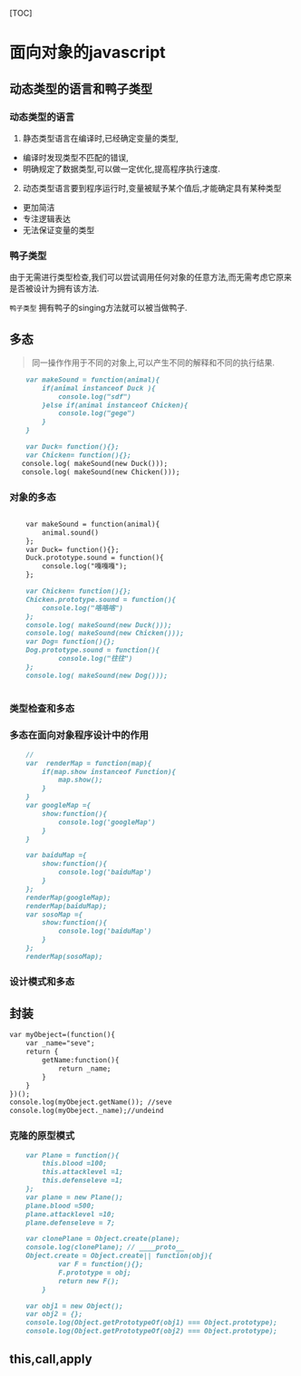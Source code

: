 [TOC]
# 面向对象的javascript
## 动态类型的语言和鸭子类型
### 动态类型的语言
1. 静态类型语言在编译时,已经确定变量的类型,
* 编译时发现类型不匹配的错误,
* 明确规定了数据类型,可以做一定优化,提高程序执行速度.
2. 动态类型语言要到程序运行时,变量被赋予某个值后,才能确定具有某种类型
* 更加简洁
* 专注逻辑表达
* 无法保证变量的类型
### 鸭子类型
由于无需进行类型检查,我们可以尝试调用任何对象的任意方法,而无需考虑它原来是否被设计为拥有该方法.

`鸭子类型` 拥有鸭子的singing方法就可以被当做鸭子.

## 多态

>同一操作作用于不同的对象上,可以产生不同的解释和不同的执行结果.
```markdown
    var makeSound = function(animal){
        if(animal instanceof Duck ){
            console.log("sdf")
        }else if(animal instanceof Chicken){
            console.log("gege")
        }
    }

    var Duck= function(){};
    var Chicken= function(){};
   console.log( makeSound(new Duck()));
   console.log( makeSound(new Chicken()));

```

### 对象的多态
```markdown

    var makeSound = function(animal){
        animal.sound()
    };
    var Duck= function(){};
    Duck.prototype.sound = function(){
        console.log("嘎嘎嘎");
    };

    var Chicken= function(){};
    Chicken.prototype.sound = function(){
        console.log("咯咯咯")
    };
    console.log( makeSound(new Duck()));
    console.log( makeSound(new Chicken()));
    var Dog= function(){};
    Dog.prototype.sound = function(){
            console.log("往往")
    };
    console.log( makeSound(new Dog()));
    
```

### 类型检查和多态
### 多态在面向对象程序设计中的作用
```markdown
    //
    var  renderMap = function(map){
        if(map.show instanceof Function){
            map.show();
        }
    }
    var googleMap ={
        show:function(){
            console.log('googleMap')
        }
    }

    var baiduMap ={
        show:function(){
            console.log('baiduMap')
        }
    };
    renderMap(googleMap);
    renderMap(baiduMap);
    var sosoMap ={
        show:function(){
            console.log('baiduMap')
        }
    };
    renderMap(sosoMap);
```

### 设计模式和多态
## 封装

```markdown
var myObeject=(function(){
    var _name="seve";
    return {
        getName:function(){
            return _name;
        }
    }
})();
console.log(myObeject.getName()); //seve
console.log(myObeject._name);//undeind
```


### 克隆的原型模式
```markdown
    var Plane = function(){
        this.blood =100;
        this.attacklevel =1;
        this.defenseleve =1;
    };
    var plane = new Plane();
    plane.blood =500;
    plane.attacklevel =10;
    plane.defenseleve = 7;

    var clonePlane = Object.create(plane);
    console.log(clonePlane); // ____proto__
    Object.create = Object.create|| function(obj){
            var F = function(){};
            F.prototype = obj;
            return new F();
        }
```

```markdown
    var obj1 = new Object();
    var obj2 = {};
    console.log(Object.getPrototypeOf(obj1) === Object.prototype);
    console.log(Object.getPrototypeOf(obj2) === Object.prototype);
```

## this,call,apply


